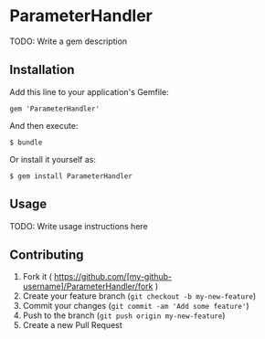 # ParameterHandler

TODO: Write a gem description

## Installation

Add this line to your application's Gemfile:

    gem 'ParameterHandler'

And then execute:

    $ bundle

Or install it yourself as:

    $ gem install ParameterHandler

## Usage

TODO: Write usage instructions here

## Contributing

1. Fork it ( https://github.com/[my-github-username]/ParameterHandler/fork )
2. Create your feature branch (`git checkout -b my-new-feature`)
3. Commit your changes (`git commit -am 'Add some feature'`)
4. Push to the branch (`git push origin my-new-feature`)
5. Create a new Pull Request
